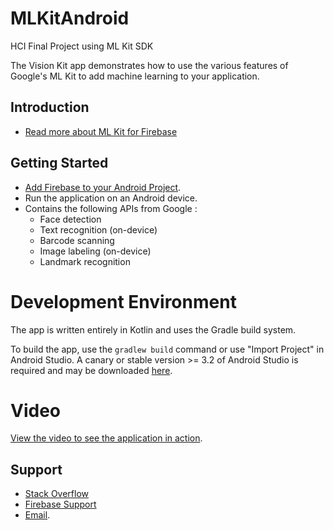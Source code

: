 # MLKitAndroid
HCI Final Project using ML Kit SDK 

The Vision Kit app demonstrates how to use the
various features of Google's ML Kit to add machine learning to your application.

Introduction
------------

- [Read more about ML Kit for Firebase](https://firebase.google.com/docs/ml-kit/)

Getting Started
---------------

- [Add Firebase to your Android Project](https://firebase.google.com/docs/android/setup).
- Run the application on an Android device.
- Contains the following APIs from Google :
  - Face detection
  - Text recognition (on-device)
  - Barcode scanning
  - Image labeling (on-device)
  - Landmark recognition
  
# Development Environment

The app is written entirely in Kotlin and uses the Gradle build system.

To build the app, use the `gradlew build` command or use "Import Project" in
Android Studio. A canary or stable version >= 3.2 of Android Studio is
required and may be downloaded
[here](https://developer.android.com/studio/archive).

# Video
[View the video to see the application in action](https://youtu.be/Fmk5SsSk21M).

Support
-------

- [Stack Overflow](https://stackoverflow.com/questions/tagged/firebase-mlkit)
- [Firebase Support](https://firebase.google.com/support/)
- [Email](mailto:crios9694.com?Subject=visionkit).
